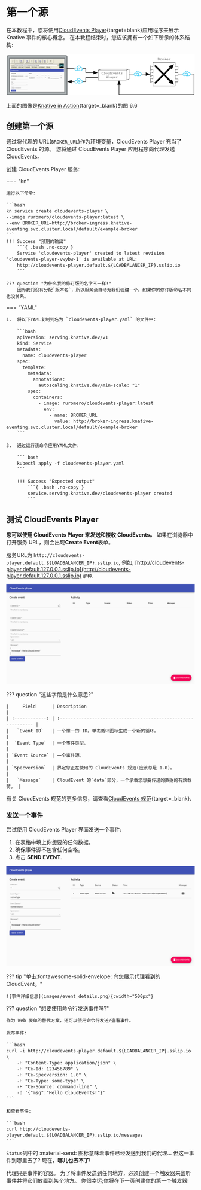 # 第一个源

在本教程中，您将使用[CloudEvents Player](https://github.com/ruromero/cloudevents-player){target=blank}应用程序来展示 Knative 事件的核心概念。
在本教程结束时，您应该拥有一个如下所示的体系结构:

![CloudEvents Player既是CloudEvents的源，也是CloudEvents的接收器](images/event_diagram.png)

上面的图像是[Knative in Action](https://www.manning.com/books/knative-in-action){target=_blank}的图 6.6

## 创建第一个源

通过将代理的 URL(`BROKER_URL`)作为环境变量，CloudEvents Player 充当了 CloudEvents 的源。
您将通过 CloudEvents Player 应用程序向代理发送 CloudEvents。

创建 CloudEvents Player 服务:

=== "kn"

    运行以下命令:

    ```bash
    kn service create cloudevents-player \
    --image ruromero/cloudevents-player:latest \
    --env BROKER_URL=http://broker-ingress.knative-eventing.svc.cluster.local/default/example-broker
    ```
    !!! Success "预期的输出"
        ```{ .bash .no-copy }
        Service 'cloudevents-player' created to latest revision 'cloudevents-player-vwybw-1' is available at URL:
        http://cloudevents-player.default.${LOADBALANCER_IP}.sslip.io
        ```

    ??? question "为什么我的修订版的名字不一样!"
        因为我们没有分配`版本名`，所以服务会自动为我们创建一个。如果你的修订版命名不同也没关系。

=== "YAML"

    1.  将以下YAML复制到名为 `cloudevents-player.yaml` 的文件中:

        ```bash
        apiVersion: serving.knative.dev/v1
        kind: Service
        metadata:
          name: cloudevents-player
        spec:
          template:
            metadata:
              annotations:
                autoscaling.knative.dev/min-scale: "1"
            spec:
              containers:
                - image: ruromero/cloudevents-player:latest
                  env:
                    - name: BROKER_URL
                      value: http://broker-ingress.knative-eventing.svc.cluster.local/default/example-broker
        ```

    3.  通过运行该命令应用YAML文件:

        ``` bash
        kubectl apply -f cloudevents-player.yaml
        ```

        !!! Success "Expected output"
            ```{ .bash .no-copy }
            service.serving.knative.dev/cloudevents-player created
            ```

## 测试 CloudEvents Player

**您可以使用 CloudEvents Player 来发送和接收 CloudEvents。**
如果在浏览器中打开服务 URL，则会出现**Create Event**表单。

服务URL为 `http://cloudevents-player.default.${LOADBALANCER_IP}.sslip.io`,
例如, [http://cloudevents-player.default.127.0.0.1.sslip.io](http://cloudevents-player.default.127.0.0.1.sslip.io) `那种`.

![CloudEvents Player的用户界面](images/event_form.png)

??? question "这些字段是什么意思?"

    |     Field      | Description                                                   |
    | :------------: | :------------------------------------------------------------ |
    |   `Event ID`   | 一个惟一的 ID。单击循环图标生成一个新的循环。                 |
    |  `Event Type`  | 一个事件类型。                                                |
    | `Event Source` | 一个事件源。                                                  |
    | `Specversion`  | 界定您正在使用的 CloudEvents 规范(应该总是 1.0)。             |
    |   `Message`    | CloudEvent 的`data`部分，一个承载您想要传递的数据的有效载荷。 |

有关 CloudEvents 规范的更多信息，请查看[CloudEvents 规范](https://github.com/cloudevents/spec/blob/v1.0.1/spec.md){target=_blank}.

### 发送一个事件

尝试使用 CloudEvents Player 界面发送一个事件:

1. 在表格中填上你想要的任何数据。
1. 确保事件源不包含任何空格。
1. 点击 **SEND EVENT**.

![CloudEvents Player Send](images/event_sent.png)

??? tip "单击:fontawesome-solid-envelope: 向您展示代理看到的 CloudEvent。"

    ![事件详细信息](images/event_details.png){:width="500px"}

??? question "想要使用命令行发送事件吗?"

    作为 Web 表单的替代方案，还可以使用命令行发送/查看事件。

    发布事件:

    ```bash
    curl -i http://cloudevents-player.default.${LOADBALANCER_IP}.sslip.io \
        -H "Content-Type: application/json" \
        -H "Ce-Id: 123456789" \
        -H "Ce-Specversion: 1.0" \
        -H "Ce-Type: some-type" \
        -H "Ce-Source: command-line" \
        -d '{"msg":"Hello CloudEvents!"}'
    ```

    和查看事件:

    ```bash
    curl http://cloudevents-player.default.${LOADBALANCER_IP}.sslip.io/messages
    ```

`Status`列中的 :material-send: 图标意味着事件已经发送到我们的代理…
但这一事件到哪里去了?
现在，**哪儿也去不了!**

代理只是事件的容器。
为了将事件发送到任何地方，必须创建一个触发器来监听事件并将它们放置到某个地方。
你很幸运;你将在下一页创建你的第一个触发器!

